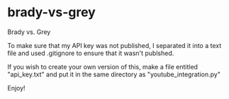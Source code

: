 brady-vs-grey
=============

Brady vs. Grey


To make sure that my API key was not published, I separated it into a text file and used .gitignore to ensure that it wasn't publshed.

If you wish to create your own version of this, make a file entitled "api_key.txt" and put it in the same directory as "youtube_integration.py"

Enjoy!
